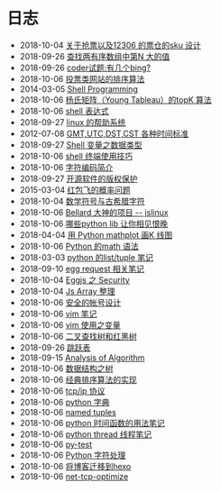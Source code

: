 # 日志
- 2018-10-04 [关于抢票以及12306 的票仓的sku 设计](/b/news/ticketing-software) 
- 2018-09-26 [查找两有序数组中第N 大的值](/b/algorithm/algorithm-find-the-nth-of-2-sorted-array) 
- 2018-09-26 [coder试题:有几个bing?](/b/algorithm/game-countword) 
- 2018-10-06 [投票类网站的排序算法](/b/algorithm/sort-vote) 
- 2014-03-05 [Shell Programming](/b/c/shell-) 
- 2018-10-06 [杨氏矩阵（Young Tableau）的topK 算法](/b/algorithm/algo-young-tableau-topk) 
- 2018-10-06 [shell 表达式](/b/c/shell-grammar) 
- 2018-09-27 [linux 的帮助系统](/b/c/shell-help) 
- 2012-07-08 [GMT,UTC,DST,CST 各种时间标准](/b/c/shell-time) 
- 2018-09-27 [Shell 变量之数据类型](/b/c/shell-var) 
- 2018-10-06 [shell 终端使用技巧](/b/c/shell-zsh) 
- 2018-10-06 [字符编码简介](/b/code/code-character) 
- 2018-09-27 [开源软件的版权保护](/b/em/em-copyright-open-source) 
- 2015-03-04 [红包飞的概率问题](/b/math/math-envelope) 
- 2018-10-04 [数学符号与古希腊字符](/b/math/math-symbol) 
- 2018-10-06 [Bellard 大神的项目 -- jslinux](/b/news/geek-proj) 
- 2018-10-06 [哪些python lib 让你相见恨晚](/b/py/py-lib) 
- 2018-04-04 [用 Python mathplot 画K 线图](/b/py/py-math-mathplot-kline) 
- 2018-10-06 [Python 的math 语法](/b/py/py-math) 
- 2018-03-03 [python 的list/tuple 笔记](/b/py/py-var-list) 
- 2018-09-10 [egg request 相关笔记](/b/ria/egg-http) 
- 2018-10-04 [Eggjs 之 Security](/b/ria/egg-sec) 
- 2018-10-04 [Js Array 整理](/b/ria/js-array) 
- 2018-10-06 [安全的帐号设计](/b/sec/security-account) 
- 2018-10-06 [vim 笔记](/b/vim/vim-notes) 
- 2018-10-06 [vim 使用之变量](/b/vim/vim-var) 
- 2018-10-06 [二叉查找树和红黑树](/b/algorithm/ds-binary-search-tree) 
- 2018-09-26 [跳跃表](/b/algorithm/ds-skiplist) 
- 2018-09-15 [Analysis of Algorithm](/b/algorithm/1.time-complex) 
- 2018-10-06 [数据结构之树](/b/algorithm/algorithm-tree) 
- 2018-10-06 [经典排序算法的实现](/b/algorithm/algo-sort) 
- 2018-10-06 [tcp/ip 协议](/b/net/net-tcpip) 
- 2018-10-06 [python 字典](/b/py/py-var-dict) 
- 2018-10-06 [named tuples](/b/py/py-var-collections) 
- 2018-10-06 [python 时间函数的用法笔记](/b/py/py-time) 
- 2018-10-06 [python thread 线程笔记](/b/py/py-thread) 
- 2018-10-06 [py-test](/b/py/py-test) 
- 2018-10-06 [Python 字符处理](/b/py/py-str) 
- 2018-10-06 [将博客迁移到hexo](/b/doc/doc-hexo) 
- 2018-10-06 [net-tcp-optimize](/b/net/net-tcp-optimize) 
